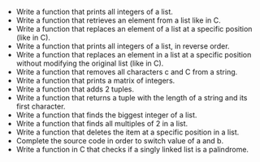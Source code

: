 * Write a function that prints all integers of a list.
* Write a function that retrieves an element from a list like in C.
* Write a function that replaces an element of a list at a specific position (like in C).
* Write a function that prints all integers of a list, in reverse order.
* Write a function that replaces an element in a list at a specific position without modifying the original list (like in C).
* Write a function that removes all characters c and C from a string.
* Write a function that prints a matrix of integers.
* Write a function that adds 2 tuples.
* Write a function that returns a tuple with the length of a string and its first character.
* Write a function that finds the biggest integer of a list.
* Write a function that finds all multiples of 2 in a list.
* Write a function that deletes the item at a specific position in a list.
* Complete the source code in order to switch value of a and b.
* Write a function in C that checks if a singly linked list is a palindrome.
